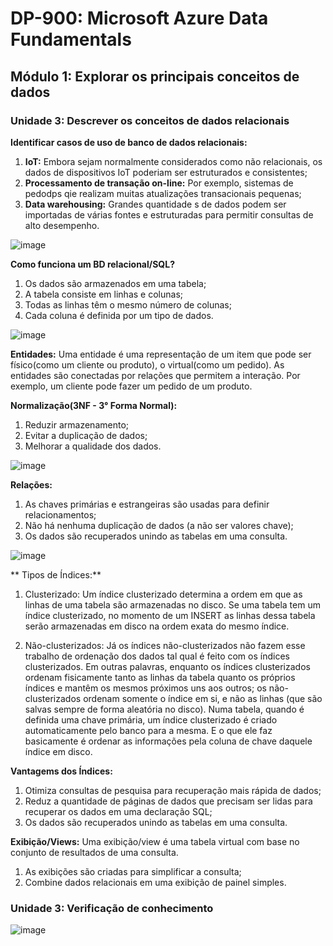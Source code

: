 # DP-900: Microsoft Azure Data Fundamentals

## Módulo 1: Explorar os principais conceitos de dados

### Unidade 3: Descrever os conceitos de dados relacionais

**Identificar casos de uso de banco de dados relacionais:**

  1. **IoT:** Embora sejam normalmente considerados como não relacionais, os dados de dispositivos IoT poderiam ser estruturados e consistentes;
  2. **Processamento de transação on-line:** Por exemplo, sistemas de pedodps qie realizam muitas atualizações transacionais pequenas;
  3. **Data warehousing:** Grandes quantidade s de dados podem ser importadas de várias fontes e estruturadas para permitir consultas de alto desempenho.
  
![image](https://user-images.githubusercontent.com/86172286/188292585-dddab79e-c19e-4f69-b373-8baa5b076021.png)

**Como funciona um BD relacional/SQL?**
  1. Os dados são armazenados em uma tabela;
  2. A tabela consiste em linhas e colunas;
  3. Todas as linhas têm o mesmo número de colunas;
  4. Cada coluna é definida  por um tipo de dados.

![image](https://user-images.githubusercontent.com/86172286/188292623-15101420-e01d-475d-95eb-07826f97be93.png)

**Entidades:**
Uma entidade é uma representação de um item que pode ser físico(como um cliente ou produto), o virtual(como um pedido). As entidades são conectadas por relações que permitem a interação. Por exemplo, um cliente pode fazer um pedido de um produto.

**Normalização(3NF - 3° Forma Normal):**
  1. Reduzir armazenamento;
  2. Evitar a duplicação de dados;
  3. Melhorar a qualidade dos dados.
  
![image](https://user-images.githubusercontent.com/86172286/188292776-c8eef0e4-8cf8-4346-a8bc-61b9d52e6b4a.png)

**Relações:**
  1. As chaves primárias e estrangeiras são usadas para definir relacionamentos;
  2. Não há nenhuma duplicação de dados (a não ser valores chave);
  3. Os dados são recuperados unindo as tabelas em uma consulta.
  
![image](https://user-images.githubusercontent.com/86172286/188292853-907522df-849e-4857-bdee-752f109b5d92.png)

** Tipos de Índices:**
  1. Clusterizado: Um índice clusterizado determina a ordem em que as linhas de uma tabela são armazenadas no disco. Se uma tabela tem um índice clusterizado, no momento de um INSERT as linhas dessa tabela serão armazenadas em disco na ordem exata do mesmo índice.

  2. Não-clusterizados: Já os índices não-clusterizados não fazem esse trabalho de ordenação dos dados tal qual é feito com os índices clusterizados. Em outras palavras, enquanto os índices clusterizados ordenam fisicamente tanto as linhas da tabela quanto os próprios índices e mantêm os mesmos próximos uns aos outros; os não-clusterizados ordenam somente o índice em si, e não as linhas (que são salvas sempre de forma aleatória no disco).
  Numa tabela, quando é definida uma chave primária, um índice clusterizado é criado automaticamente pelo banco para a mesma. E o que ele faz basicamente é ordenar as informações pela coluna de chave daquele índice em disco.

**Vantagems dos Índices:**
  1. Otimiza consultas de pesquisa para recuperação mais rápida de dados;
  2. Reduz a quantidade de páginas de dados que precisam ser lidas para recuperar os dados em uma declaração SQL;
  3. Os dados são recuperados unindo as tabelas em uma consulta.

**Exibição/Views:**
Uma exibição/view é uma tabela virtual com base no conjunto de resultados de uma consulta.
  1. As exibições são criadas para simplificar a consulta;
  2. Combine dados relacionais em uma exibição de painel simples.

### Unidade 3: Verificação de conhecimento

![image](https://user-images.githubusercontent.com/86172286/188293121-d8d69d2b-08ab-4eeb-b5b1-ed695901f45a.png)

